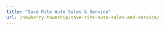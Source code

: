 ```yaml
---
title: "Save Rite Auto Sales & Service"
url: /newberry-township/save-rite-auto-sales-and-service/
---
```


